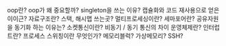 oop란?
oop가 왜 중요할까?
singleton을 쓰는 이유?
캡슐화와 코드 재사용으로 얻은 이이근?
자료구조란?
스택, 해시맵 쓰는곳?
멀티프로세싱이란?
세마포어란?
공유자원을 동기화 하는 이유는?
소켓통신이란?
비동기 / 동기 통신의 차이
운영체제란?
인터럽트란?
프로세스 스위칭이란 무엇인가?
메모리블럭?
가상메모리?
SSH?
